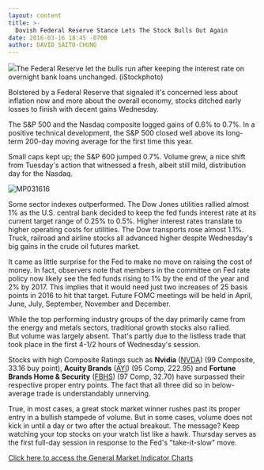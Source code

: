 ```yaml
---
layout: content
title: >-
  Dovish Federal Reserve Stance Lets The Stock Bulls Out Again
date: 2016-03-16 18:45 -0700
author: DAVID SAITO-CHUNG
---
```






![](https://www.investors.com/wp-content/uploads/2016/03/BIGPIC-031616-iStock.jpg)The Federal Reserve let the bulls run after keeping the interest rate on overnight bank loans unchanged. (iStockphoto)









Bolstered by a Federal Reserve that signaled it's concerned less about inflation now and more about the overall economy, stocks ditched early losses to finish with decent gains Wednesday.


The S&P 500 and the Nasdaq composite logged gains of 0.6% to 0.7%. In a positive technical development, the S&P 500 closed well above its long-term 200-day moving average for the first time this year.


Small caps kept up; the S&P 600 jumped 0.7%. Volume grew, a nice shift from Tuesday's action that witnessed a fresh, albeit still mild, distribution day for the Nasdaq.


![MP031616](https://www.investors.com/wp-content/uploads/2016/03/MP031616-263x300.jpg)


Some sector indexes outperformed. The Dow Jones utilities rallied almost 1% as the U.S. central bank decided to keep the fed funds interest rate at its current target range of 0.25% to 0.5%. Higher interest rates translate to higher operating costs for utilities. The Dow transports rose almost 1.1%. Truck, railroad and airline stocks all advanced higher despite Wednesday's big gains in the crude oil futures market.


It came as little surprise for the Fed to make no move on raising the cost of money. In fact, observers note that members in the committee on Fed rate policy now likely see the fed funds rising to 1% by the end of the year and 2% by 2017. This implies that it would need just two increases of 25 basis points in 2016 to hit that target. Future FOMC meetings will be held in April, June, July, September, November and December.


While the top performing industry groups of the day primarily came from the energy and metals sectors, traditional growth stocks also rallied. But volume was largely absent. That's partly due to the listless trade that took place in the first 4-1/2 hours of Wednesday's session.


Stocks with high Composite Ratings such as **Nvidia** ([NVDA](https://research.investors.com/quote.aspx?symbol=NVDA)) (99 Composite, 33.16 buy point), **Acuity Brands** ([AYI](https://research.investors.com/quote.aspx?symbol=AYI)) (95 Comp, 222.95) and **Fortune Brands Home & Security** ([FBHS](https://research.investors.com/quote.aspx?symbol=FBHS)) (97 Comp, 32.70) have surpassed their respective proper entry points. The fact that all three did so in below-average trade is understandably unnerving.


True, in most cases, a great stock market winner rushes past its proper entry in a bullish stampede of volume. But in some cases, volume does not kick in until a day or two after the actual breakout. The message? Keep watching your top stocks on your watch list like a hawk. Thursday serves as the first full-day session in response to the Fed's "take-it-slow" move.


[Click here to access the General Market Indicator Charts](https://www.investors.com/wp-content/uploads/2016/03/GMI_031716-1.pdf)


 


 




